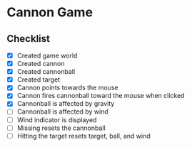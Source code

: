 # Cannon Game

## Checklist

- [x] Created game world
- [x] Created cannon
- [x] Created cannonball
- [x] Created target
- [x] Cannon points towards the mouse
- [x] Cannon fires cannonball toward the mouse when clicked
- [x] Cannonball is affected by gravity
- [ ] Cannonball is affected by wind
- [ ] Wind indicator is displayed
- [ ] Missing resets the cannonball
- [ ] Hitting the target resets target, ball, and wind